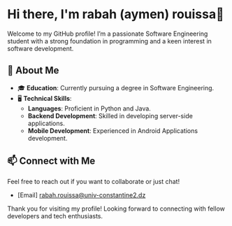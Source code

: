 # Hi there, I'm rabah (aymen) rouissa👋

Welcome to my GitHub profile! I’m a passionate Software Engineering student with a strong foundation in programming and a keen interest in software development.

## 🚀 About Me

- 🎓 **Education**: Currently pursuing a degree in Software Engineering.
- 🖥️ **Technical Skills**:
  - **Languages**: Proficient in Python and Java.
  - **Backend Development**: Skilled in developing server-side applications.
  - **Mobile Development**: Experienced in Android Applications development.

## 📫 Connect with Me

Feel free to reach out if you want to collaborate or just chat!

- [Email] rabah.rouissa@univ-constantine2.dz

Thank you for visiting my profile! Looking forward to connecting with fellow developers and tech enthusiasts.
